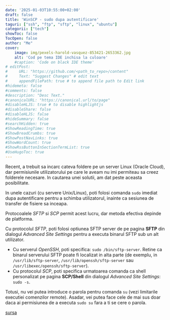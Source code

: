 ```yaml
---
date: '2025-01-03T10:55:00+02:00'
draft: false
title: 'WinSCP - sudo dupa autentificare'
taguri: ["ssh", "ftp", "sftp", "linux", "ubuntu"]
categorii: ["tech"]
showToc: false
TocOpen: false
author: "Me"
cover:
    image: img/pexels-harold-vasquez-853421-2653362.jpg
    alt: 'Cod pe tema IDE inchisa la culoare'
    #caption: 'Code on black IDE theme'
# editPost:
#     URL: "https://github.com/<path_to_repo>/content"
#     Text: "Suggest Changes" # edit text
#     appendFilePath: true # to append file path to Edit link
#hidemeta: false
#comments: false
#description: "Desc Text."
#canonicalURL: "https://canonical.url/to/page"
#disableHLJS: true # to disable highlightjs
#disableShare: false
#disableHLJS: false
#hideSummary: false
#searchHidden: true
#ShowReadingTime: true
#ShowBreadCrumbs: true
#ShowPostNavLinks: true
#ShowWordCount: true
#ShowRssButtonInSectionTermList: true
#UseHugoToc: true
---
```


Recent, a trebuit sa incarc cateva foldere pe un server Linux (Oracle Cloud), dar permisiunile utilizatorului pe care le aveam nu imi permiteau sa creez folderele necesare. In cautarea unei solutii, am dat peste aceasta posibilitate.  

In unele cazuri (cu servere Unix/Linux), poti folosi comanda `sudo` imediat dupa autentificare pentru a schimba utilizatorul, inainte ca sesiunea de transfer de fisiere sa inceapa.  

Protocoalele *SFTP* si *SCP* permit acest lucru, dar metoda efectiva depinde de platforma.  

Cu protocolul *SFTP*, poti folosi optiunea SFTP server de pe pagina **SFTP** din dialogul *Advanced Site Settings* pentru a executa binarul SFTP sub un alt utilizator.  
- Cu serverul *OpenSSH*, poti specifica: `sudo /bin/sftp-server`. Retine ca binarul serverului SFTP poate fi localizat in alta parte (de exemplu, in `/usr/lib/sftp-server`, `/usr/lib/openssh/sftp-server` sau `/usr/libexec/openssh/sftp-server`).  
- Cu protocolul *SCP*, poti specifica urmatoarea comanda ca shell personalizat pe pagina **SCP/Shell** din dialogul *Advanced Site Settings*: `sudo -s`.  

Totusi, nu vei putea introduce o parola pentru comanda `su` (vezi limitarile executiei comenzilor remote). Asadar, vei putea face cele de mai sus doar daca ai permisiunea de a executa `sudo su` fara a ti se cere o parola.


[sursa](https://winscp.net/eng/docs/faq_su)